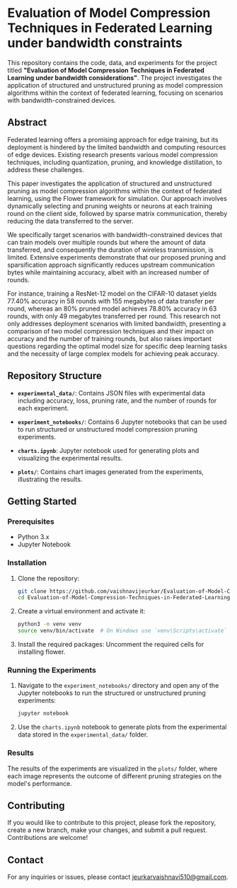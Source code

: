 # **Evaluation of Model Compression Techniques in Federated Learning under bandwidth constraints**

This repository contains the code, data, and experiments for the project titled **"Evaluation of Model Compression Techniques in Federated Learning under bandwidth considerations"**. The project investigates the application of structured and unstructured pruning as model compression algorithms within the context of federated learning, focusing on scenarios with bandwidth-constrained devices.

## **Abstract**

Federated learning offers a promising approach for edge training, but its deployment is hindered by the limited bandwidth and computing resources of edge devices. Existing research presents various model compression techniques, including quantization, pruning, and knowledge distillation, to address these challenges.

This paper investigates the application of structured and unstructured pruning as model compression algorithms within the context of federated learning, using the Flower framework for simulation. Our approach involves dynamically selecting and pruning weights or neurons at each training round on the client side, followed by sparse matrix communication, thereby reducing the data transferred to the server.

We specifically target scenarios with bandwidth-constrained devices that can train models over multiple rounds but where the amount of data transferred, and consequently the duration of wireless transmission, is limited. Extensive experiments demonstrate that our proposed pruning and sparsification approach significantly reduces upstream communication bytes while maintaining accuracy, albeit with an increased number of rounds.

For instance, training a ResNet-12 model on the CIFAR-10 dataset yields 77.40% accuracy in 58 rounds with 155 megabytes of data transfer per round, whereas an 80% pruned model achieves 78.80% accuracy in 63 rounds, with only 49 megabytes transferred per round. This research not only addresses deployment scenarios with limited bandwidth, presenting a comparison of two model compression techniques and their impact on accuracy and the number of training rounds, but also raises important questions regarding the optimal model size for specific deep learning tasks and the necessity of large complex models for achieving peak accuracy.

## **Repository Structure**

- **`experimental_data/`**: Contains JSON files with experimental data including accuracy, loss, pruning rate, and the number of rounds for each experiment.
  
- **`experiment_notebooks/`**: Contains 6 Jupyter notebooks that can be used to run structured or unstructured model compression pruning experiments.

- **`charts.ipynb`**: Jupyter notebook used for generating plots and visualizing the experimental results.

- **`plots/`**: Contains chart images generated from the experiments, illustrating the results.

## **Getting Started**

### **Prerequisites**

- Python 3.x
- Jupyter Notebook

### **Installation**

1. Clone the repository:
    ```bash
    git clone https://github.com/vaishnavijeurkar/Evaluation-of-Model-Compression-Techniques-in-Federated-Learning-.git
    cd Evaluation-of-Model-Compression-Techniques-in-Federated-Learning-
    ```

2. Create a virtual environment and activate it:
    ```bash
    python3 -m venv venv
    source venv/bin/activate  # On Windows use `venv\Scripts\activate`
    ```

3. Install the required packages:
    Uncomment the required cells for installing flower.

### **Running the Experiments**

1. Navigate to the `experiment_notebooks/` directory and open any of the Jupyter notebooks to run the structured or unstructured pruning experiments:
    ```bash
    jupyter notebook
    ```

2. Use the `charts.ipynb` notebook to generate plots from the experimental data stored in the `experimental_data/` folder.

### **Results**

The results of the experiments are visualized in the `plots/` folder, where each image represents the outcome of different pruning strategies on the model's performance.

## **Contributing**

If you would like to contribute to this project, please fork the repository, create a new branch, make your changes, and submit a pull request. Contributions are welcome!


## **Contact**

For any inquiries or issues, please contact [jeurkarvaishnavi510@gmail.com](jeurkarvaishnavi510@gmail.com).
